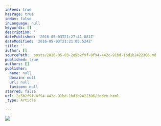 ```yaml
---
inFeed: true
hasPage: true
inNav: false
inLanguage: null
keywords: []
description: ''
datePublished: '2016-05-03T21:27:41.881Z'
dateModified: '2016-05-03T21:21:05.524Z'
title: ''
author: []
sourcePath: _posts/2016-05-03-2e5b2f9f-0f94-442c-91bd-1bd1b2422306.md
published: true
authors: []
publisher:
  name: null
  domain: null
  url: null
  favicon: null
starred: false
url: 2e5b2f9f-0f94-442c-91bd-1bd1b2422306/index.html
_type: Article

---
```

![](https://the-grid-user-content.s3-us-west-2.amazonaws.com/7d368bf3-b396-4503-9587-5167753e0d98.png)